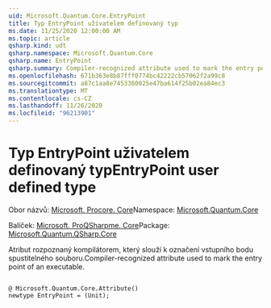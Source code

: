 ```yaml
---
uid: Microsoft.Quantum.Core.EntryPoint
title: Typ EntryPoint uživatelem definovaný typ
ms.date: 11/25/2020 12:00:00 AM
ms.topic: article
qsharp.kind: udt
qsharp.namespace: Microsoft.Quantum.Core
qsharp.name: EntryPoint
qsharp.summary: Compiler-recognized attribute used to mark the entry point of an executable.
ms.openlocfilehash: 671b363e8b87fff0774bc42222cb57062f2a99c8
ms.sourcegitcommit: a87c1aa8e7453360025e47ba614f25b02ea84ec3
ms.translationtype: MT
ms.contentlocale: cs-CZ
ms.lasthandoff: 11/26/2020
ms.locfileid: "96213901"
---
```

# <a name="entrypoint-user-defined-type"></a><span data-ttu-id="03147-102">Typ EntryPoint uživatelem definovaný typ</span><span class="sxs-lookup"><span data-stu-id="03147-102">EntryPoint user defined type</span></span>

<span data-ttu-id="03147-103">Obor názvů: [Microsoft. Procore. Core](xref:Microsoft.Quantum.Core)</span><span class="sxs-lookup"><span data-stu-id="03147-103">Namespace: [Microsoft.Quantum.Core](xref:Microsoft.Quantum.Core)</span></span>

<span data-ttu-id="03147-104">Balíček: [Microsoft. ProQSharpme. Core](https://nuget.org/packages/Microsoft.Quantum.QSharp.Core)</span><span class="sxs-lookup"><span data-stu-id="03147-104">Package: [Microsoft.Quantum.QSharp.Core](https://nuget.org/packages/Microsoft.Quantum.QSharp.Core)</span></span>


<span data-ttu-id="03147-105">Atribut rozpoznaný kompilátorem, který slouží k označení vstupního bodu spustitelného souboru.</span><span class="sxs-lookup"><span data-stu-id="03147-105">Compiler-recognized attribute used to mark the entry point of an executable.</span></span>

```qsharp

@ Microsoft.Quantum.Core.Attribute()
newtype EntryPoint = (Unit);
```

